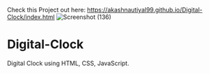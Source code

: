 Check this Project out here: https://akashnautiyal99.github.io/Digital-Clock/index.html
![Screenshot (136)](https://github.com/AkashNautiyal99/Digital-Clock/assets/140531932/1b8b347e-2e86-4955-a2f1-a160766e5686)
# Digital-Clock
Digital Clock using HTML, CSS, JavaScript.
